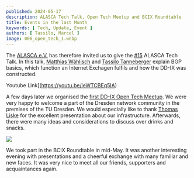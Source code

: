 ```yaml
---
published: 2024-05-17
description: ALASCA Tech Talk, Open Tech Meetup and BCIX Roundtable
title: Events in the last Month
keywords: [ Tech, Update, Event ]
authors: [ Tassilo, Marcel ]
image: 006_open_tech_1.webp
---
```


The [ALASCA e.V.](https://alasca.cloud) has therefore invited us to give the [#15](https://alasca.cloud/en/alasca-tech-talk-15/) ALASCA Tech Talk. 
In this talk, [Matthias Wählisch](https://netd.cs.tu-dresden.de/about/waehlisch) and [Tassilo Tanneberger](https://tanneberger.me) explain 
BGP basics, which function an Internet Exchagen fulfils and how the DD-IX was constructed.

Youtube Link](https://youtu.be/ieWTCBEq5IA)


A few days later we organised the [first DD-IX Open Tech Meetup](https://dd-ix.net/en/event/open-tech-meeting-2024-05). We were very happy to welcome a part of the Dresden network community in the premises of the TU Dresden.
We would especially like to thank [Thomas Liske](https://ibh.social/@liske) for the excellent presentation about our infrastructure.
Afterwards, there were many ideas and considerations to discuss over drinks and snacks.


![](007_roundtable.webp)


We took part in the BCIX Roundtable in mid-May. It was another interesting evening with presentations and a cheerful exchange with many familiar and new faces.
It was very nice to meet all our friends, supporters and acquaintances again.

